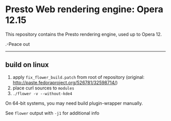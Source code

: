 # Presto Web rendering engine: Opera 12.15

This repository contains the Presto rendering engine, used up to Opera 12.

.-Peace out

---

## build on linux

1. apply `fix_flower_build.patch` from root of repository (original: http://paste.fedoraproject.org/526781/32598714/)
2. place curl sources to `modules`
3. `./flower -v --without-kde4`

On 64-bit systems, you may need build plugin-wrapper manually.

See `flower` output with `-j1` for additional info